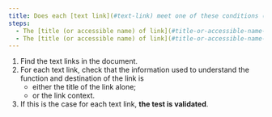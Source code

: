 ```yaml
---
title: Does each [text link](#text-link) meet one of these conditions (excluding special cases)?
steps:
  - The [title (or accessible name) of link](#title-or-accessible-name-of-link) alone makes it possible to understand its function and destination.
  - The [title (or accessible name) of link](#title-or-accessible-name-of-link) added to the [link context](#contexte-du-lien) enables us to understand the function and destination of the link.
---
```


1. Find the text links in the document.
2. For each text link, check that the information used to understand the function and destination of the link is
   - either the title of the link alone;
   - or the link context.
3. If this is the case for each text link, **the test is validated**.
